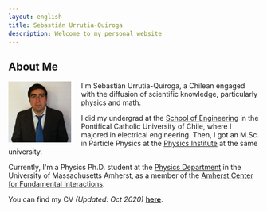 ```yaml
---
layout: english
title: Sebastián Urrutia-Quiroga
description: Welcome to my personal website
---
```


## About Me

<img src="my_picture.jpg" alt="" height="25%" width="25%" style="float: left; margin-right: 20px; margin-bottom: 10px;" >

I'm Sebastián Urrutia-Quiroga, a Chilean engaged with the diffusion of scientific knowledge, particularly physics and math.

I did my undergrad at the [School of Engineering](https://www.ing.uc.cl/) in the Pontifical Catholic University of Chile, where I majored in electrical engineering. Then, I got an M.Sc. in Particle Physics at the [Physics Institute](http://fisica.uc.cl/) at the same university.

Currently, I'm a Physics Ph.D. student at the [Physics Department](http://www.physics.umass.edu/) in the University of Massachusetts Amherst, as a member of the [Amherst Center for Fundamental Interactions](https://www.physics.umass.edu/acfi/).

You can find my CV _(Updated: Oct 2020)_ [**here**](CV.pdf).
